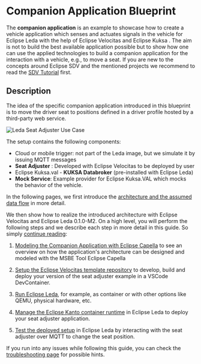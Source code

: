 # Companion Application Blueprint

The **companion application** is an example to
showcase how to create a vehicle application which senses and actuates signals in the vehicle
for Eclipse Leda with the help of Eclipse Velocitas and Eclipse Kuksa
. The aim is not to build the best available application possible but to show how one can use the applied technologies
to build a companion application for the interaction with a vehicle, e.g., to move a seat.
If you are new to the concepts around Eclipse SDV and the mentioned projects
we recommend to read the [SDV Tutorial](https://eclipse-leda.github.io/leda/docs/general-usage/sdv-introduction/) first.

## Description

The idea of the specific companion application introduced in this blueprint is to move the driver seat to positions defined
in a driver profile hosted by a third-party web service.

![Leda Seat Adjuster Use Case](./img/seatadjuster.png)

The setup contains the following components:

- Cloud or mobile trigger: not part of the Leda image, but we simulate it by issuing MQTT messages
- **Seat Adjuster** : Developed with Eclipse Velocitas to be deployed by user
- Eclipse Kuksa.val - **KUKSA Databroker** (pre-installed with Eclipse Leda)
- **Mock Service**: Example provider for Eclipse Kuksa.VAL which mocks the behavior of the vehicle.

In the following pages, we first introduce the [architecture and the assumed data flow](./architecture-seat-adjuster.md) in more detail.

We then show how to realize the introduced architecture with Eclipse Velocitas and Eclipse Leda 0.1.0-M2. On a high level, you will perform the following steps and we describe each step in more detail in this guide. So simply [continue reading](./architecture-seat-adjuster.md):

1. [Modeling the Companion Application with Eclipse Capella](./modeling-the-companion-application.md) to see an overview on how the application's architecture can be designed and modeled with the MSBE Tool Eclipse Capella

2. [Setup the Eclipse Velocitas template repository](./develop-seat-adjuster.md#setup-eclipse-velocitas-from-template-repository) to develop, build and deploy your
version of the seat adjuster example in a VSCode DevContainer.

4. [Run Eclipse Leda](./deploy-seat-adjuster.md), for example, as container or with other options like QEMU, physical hardware, etc.

5. [Manage the Eclipse Kanto container runtime](./deploy-seat-adjuster.md) in Eclipse Leda to deploy your seat adjuster application.

6. [Test the deployed setup](./interact-seat-adjuster.md) in Eclipse Leda by interacting with the seat adjuster over MQTT to change the seat position.

If you run into any issues while following this guide, you can check the [troubleshooting page](./troubleshooting.md) for possible hints.
